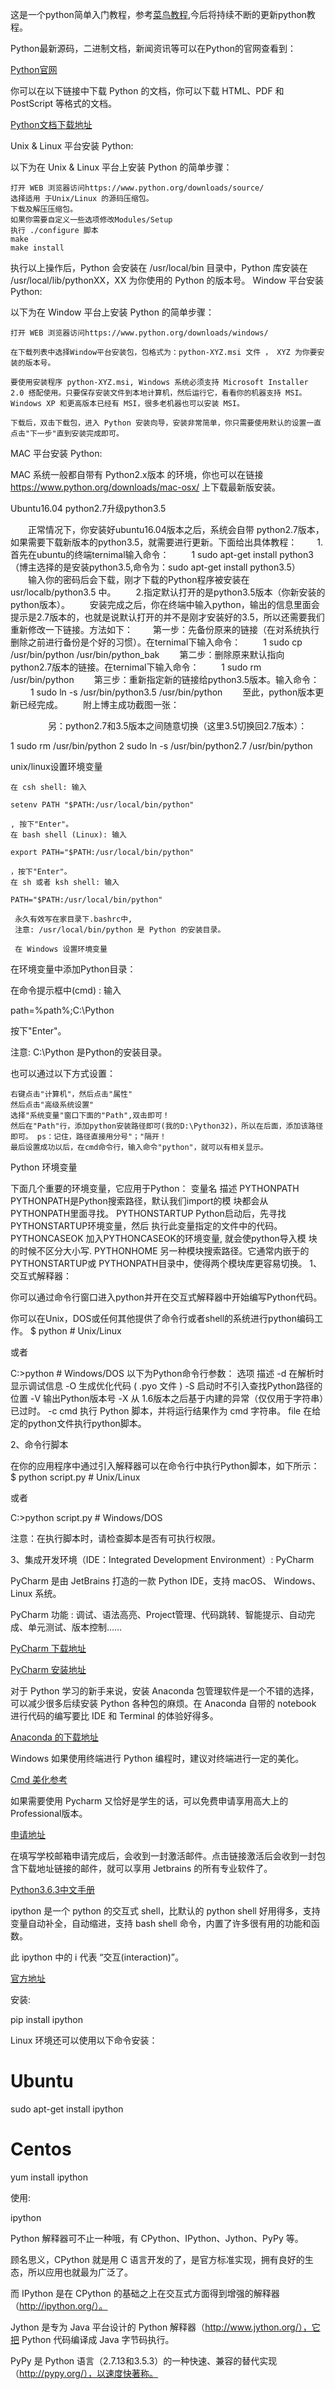 这是一个python简单入门教程，参考[菜鸟教程](http://www.runoob.com/python/python-tutorial.html),今后将持续不断的更新python教程。

Python最新源码，二进制文档，新闻资讯等可以在Python的官网查看到：

[Python官网](https://www.python.org/)

你可以在以下链接中下载 Python 的文档，你可以下载 HTML、PDF 和 PostScript 等格式的文档。

[Python文档下载地址](https://www.python.org/doc/)

Unix & Linux 平台安装 Python:

以下为在 Unix & Linux 平台上安装 Python 的简单步骤：

    打开 WEB 浏览器访问https://www.python.org/downloads/source/
    选择适用 于Unix/Linux 的源码压缩包。
    下载及解压压缩包。
    如果你需要自定义一些选项修改Modules/Setup
    执行 ./configure 脚本
    make
    make install

执行以上操作后，Python 会安装在 /usr/local/bin 目录中，Python 库安装在 /usr/local/lib/pythonXX，XX 为你使用的 Python 的版本号。
Window 平台安装 Python:

以下为在 Window 平台上安装 Python 的简单步骤：

    打开 WEB 浏览器访问https://www.python.org/downloads/windows/

    在下载列表中选择Window平台安装包，包格式为：python-XYZ.msi 文件 ， XYZ 为你要安装的版本号。

    要使用安装程序 python-XYZ.msi, Windows 系统必须支持 Microsoft Installer 2.0 搭配使用。只要保存安装文件到本地计算机，然后运行它，看看你的机器支持 MSI。Windows XP 和更高版本已经有 MSI，很多老机器也可以安装 MSI。

    下载后，双击下载包，进入 Python 安装向导，安装非常简单，你只需要使用默认的设置一直点击"下一步"直到安装完成即可。

MAC 平台安装 Python:

MAC 系统一般都自带有 Python2.x版本 的环境，你也可以在链接 https://www.python.org/downloads/mac-osx/ 上下载最新版安装。

 
Ubuntu16.04 python2.7升级python3.5

　　正常情况下，你安装好ubuntu16.04版本之后，系统会自带 python2.7版本，如果需要下载新版本的python3.5，就需要进行更新。下面给出具体教程：
　　1.首先在ubuntu的终端ternimal输入命令：
　　 1 sudo apt-get install python3  （博主选择的是安装python3.5,命令为：sudo apt-get install python3.5）
　　输入你的密码后会下载，刚才下载的Python程序被安装在usr/localb/python3.5 中。
　　2.指定默认打开的是python3.5版本（你新安装的python版本）。
　　安装完成之后，你在终端中输入python，输出的信息里面会提示是2.7版本的，也就是说默认打开的并不是刚才安装好的3.5，所以还需要我们重新修改一下链接。方法如下：
　　第一步：先备份原来的链接（在对系统执行删除之前进行备份是个好的习惯）。在ternimal下输入命令：
　　 1 sudo cp /usr/bin/python /usr/bin/python_bak
　　第二步：删除原来默认指向python2.7版本的链接。在ternimal下输入命令：
　　 1 sudo rm /usr/bin/python
　　第三步：重新指定新的链接给python3.5版本。输入命令：
　　 1 sudo ln -s /usr/bin/python3.5 /usr/bin/python
　　至此，python版本更新已经完成。
　　附上博主成功截图一张：
 　　
 
　　
　　另：python2.7和3.5版本之间随意切换（这里3.5切换回2.7版本）：

1 sudo rm /usr/bin/python
2 sudo ln -s /usr/bin/python2.7 /usr/bin/python

unix/linux设置环境变量

    在 csh shell: 输入

    setenv PATH "$PATH:/usr/local/bin/python"

    , 按下"Enter"。
    在 bash shell (Linux): 输入

    export PATH="$PATH:/usr/local/bin/python" 

    ，按下"Enter"。
    在 sh 或者 ksh shell: 输入

    PATH="$PATH:/usr/local/bin/python" 

     永久有效写在家目录下.bashrc中,
     注意: /usr/local/bin/python 是 Python 的安装目录。

     在 Windows 设置环境变量

在环境变量中添加Python目录：

在命令提示框中(cmd) : 输入

path=%path%;C:\Python 

按下"Enter"。

注意: C:\Python 是Python的安装目录。

也可以通过以下方式设置：

    右键点击"计算机"，然后点击"属性"
    然后点击"高级系统设置"
    选择"系统变量"窗口下面的"Path",双击即可！
    然后在"Path"行，添加python安装路径即可(我的D:\Python32)，所以在后面，添加该路径即可。 ps：记住，路径直接用分号"；"隔开！
    最后设置成功以后，在cmd命令行，输入命令"python"，就可以有相关显示。


Python 环境变量

下面几个重要的环境变量，它应用于Python：
变量名	        描述
PYTHONPATH	    PYTHONPATH是Python搜索路径，默认我们import的模                  块都会从PYTHONPATH里面寻找。
PYTHONSTARTUP 	Python启动后，先寻找PYTHONSTARTUP环境变量，然后                 执行此变量指定的文件中的代码。
PYTHONCASEOK 	加入PYTHONCASEOK的环境变量, 就会使python导入模                  块的时候不区分大小写.
PYTHONHOME 	    另一种模块搜索路径。它通常内嵌于的PYTHONSTARTUP或                 PYTHONPATH目录中，使得两个模块库更容易切换。
1、交互式解释器：

你可以通过命令行窗口进入python并开在交互式解释器中开始编写Python代码。

你可以在Unix，DOS或任何其他提供了命令行或者shell的系统进行python编码工作。
$ python # Unix/Linux

或者

C:>python # Windows/DOS 
以下为Python命令行参数：
选项	描述
-d	在解析时显示调试信息
-O	生成优化代码 ( .pyo 文件 )
-S	启动时不引入查找Python路径的位置
-V	输出Python版本号
-X	从 1.6版本之后基于内建的异常（仅仅用于字符串）已过时。
-c cmd	执行 Python 脚本，并将运行结果作为 cmd 字符串。
file	在给定的python文件执行python脚本。

2、命令行脚本

在你的应用程序中通过引入解释器可以在命令行中执行Python脚本，如下所示：
$ python script.py # Unix/Linux

或者

C:>python script.py # Windows/DOS

注意：在执行脚本时，请检查脚本是否有可执行权限。

3、集成开发环境（IDE：Integrated Development Environment）: PyCharm

PyCharm 是由 JetBrains 打造的一款 Python IDE，支持 macOS、 Windows、 Linux 系统。

PyCharm 功能 : 调试、语法高亮、Project管理、代码跳转、智能提示、自动完成、单元测试、版本控制……

[PyCharm 下载地址](https://www.jetbrains.com/pycharm/download/)

[PyCharm 安装地址](http://www.runoob.com/w3cnote/pycharm-windows-install.html)

对于 Python 学习的新手来说，安装 Anaconda 包管理软件是一个不错的选择，可以减少很多后续安装 Python 各种包的麻烦。在 Anaconda 自带的 notebook 进行代码的编写要比 IDE 和 Terminal 的体验好得多。

[Anaconda 的下载地址](https://www.anaconda.com/download/)

Windows 如果使用终端进行 Python 编程时，建议对终端进行一定的美化。

[Cmd 美化参考](https://zhuanlan.zhihu.com/p/31904974)

如果需要使用 Pycharm 又恰好是学生的话，可以免费申请享用高大上的Professional版本。

[申请地址](https://www.jetbrains.com/student/)

在填写学校邮箱申请完成后，会收到一封激活邮件。点击链接激活后会收到一封包含下载地址链接的邮件，就可以享用 Jetbrains 的所有专业软件了。

[Python3.6.3中文手册](http://www.runoob.com/manual/pythontutorial3/docs/html/appetite.html)


ipython 是一个 python 的交互式 shell，比默认的 python shell 好用得多，支持变量自动补全，自动缩进，支持 bash shell 命令，内置了许多很有用的功能和函数。

此 ipython 中的 i 代表 “交互(interaction)”。

[官方地址](https://ipython.org/install.html)

安装:

pip install ipython

Linux 环境还可以使用以下命令安装：

# Ubuntu
sudo apt-get install ipython

# Centos
yum  install ipython

使用:

ipython


Python 解释器可不止一种哦，有 CPython、IPython、Jython、PyPy 等。

顾名思义，CPython 就是用 C 语言开发的了，是官方标准实现，拥有良好的生态，所以应用也就最为广泛了。

而 IPython 是在 CPython 的基础之上在交互式方面得到增强的解释器（http://ipython.org/）。

Jython 是专为 Java 平台设计的 Python 解释器（http://www.jython.org/），它把 Python 代码编译成 Java 字节码执行。

PyPy 是 Python 语言（2.7.13和3.5.3）的一种快速、兼容的替代实现（http://pypy.org/），以速度快著称。